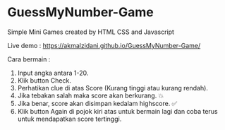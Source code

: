 # GuessMyNumber-Game
 Simple Mini Games created by HTML CSS and Javascript

Live demo : https://akmalzidani.github.io/GuessMyNumber-Game/

Cara bermain :
1. Input angka antara 1-20.
2. Klik button Check.
3. Perhatikan clue di atas Score (Kurang tinggi atau kurang rendah).
4. Jika tebakan salah maka score akan berkurang. 💥
5. Jika benar, score akan disimpan kedalam highscore. ✅
6. Klik button Again di pojok kiri atas untuk bermain lagi dan coba terus untuk mendapatkan score tertinggi.
